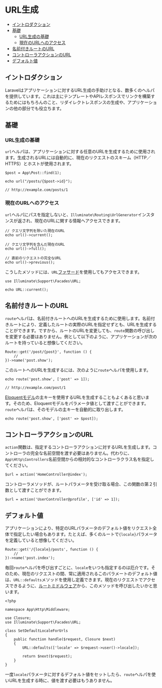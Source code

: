 # URL生成

- [イントロダクション](#introduction)
- [基礎](#the-basics)
    - [URL生成の基礎](#generating-basic-urls)
    - [現在のURLへのアクセス](#accessing-the-current-url)
- [名前付きルートのURL](#urls-for-named-routes)
- [コントローラアクションのURL](#urls-for-controller-actions)
- [デフォルト値](#default-values)

<a name="introduction"></a>
## イントロダクション

Laravelはアプリケーションに対するURL生成の手助けとなる、数多くのヘルパを提供しています。これは主にテンプレートやAPIレスポンスでリンクを構築するためにはもちろんのこと、リダイレクトレスポンスの生成や、アプリケーションの他の部分でも役立ちます。

<a name="the-basics"></a>
## 基礎

<a name="generating-basic-urls"></a>
### URL生成の基礎

`url`ヘルパは、アプリケーションに対する任意のURLを生成するために使用されます。生成されるURLには自動的に、現在のリクエストのスキーム（HTTP／HTTPS）とホストが使用されます。

    $post = App\Post::find(1);

    echo url("/posts/{$post->id}");

    // http://example.com/posts/1

<a name="accessing-the-current-url"></a>
### 現在のURLへのアクセス

`url`ヘルパにパスを指定しないと、`Illuminate\Routing\UrlGenerator`インスタンスが返され、現在のURLに関する情報へアクセスできます。

    // クエリ文字列を除いた現在のURL
    echo url()->current();

    // クエリ文字列を含んだ現在のURL
    echo url()->full();

    // 直前のリクエストの完全なURL
    echo url()->previous();

こうしたメソッドには、`URL`[ファサード](/docs/{{version}}/facades)を使用してもアクセスできます。

    use Illuminate\Support\Facades\URL;

    echo URL::current();

<a name="urls-for-named-routes"></a>
## 名前付きルートのURL

`route`ヘルパは、名前付きルートへのURLを生成するために使用します。名前付きルートにより、定義したルートの実際のURLを指定せずとも、URLを生成することができます。ですから、ルートのURLを変更しても、`route`関数の呼び出しを変更する必要はありません。例として以下のように、アプリケーションが次のルートを持っていると想像してください。

    Route::get('/post/{post}', function () {
        //
    })->name('post.show');

このルートへのURLを生成するには、次のように`route`ヘルパを使用します。

    echo route('post.show', ['post' => 1]);

    // http://example.com/post/1

[Eloquentモデル](/docs/{{version}}/eloquent)の主キーを使用するURLを生成することもよくあると思います。そのため、Eloquentモデルをパラメータ値として渡すことができます。`route`ヘルパは、そのモデルの主キーを自動的に取り出します。

    echo route('post.show', ['post' => $post]);

<a name="urls-for-controller-actions"></a>
## コントローラアクションのURL

`action`関数は、指定するコントローラアクションに対するURLを生成します。コントローラの完全な名前空間を渡す必要はありません。代わりに、`App\Http\Controllers`名前空間からの相対的なコントローラクラス名を指定してください。

    $url = action('HomeController@index');

コントローラメソッドが、ルートパラメータを受け取る場合、この関数の第２引数として渡すことができます。

    $url = action('UserController@profile', ['id' => 1]);

<a name="default-values"></a>
## デフォルト値

アプリケーションにより、特定のURLパラメータのデフォルト値をリクエスト全体で指定したい場合もあります。たとえば、多くのルートで`{locale}`パラメータを定義していると想像してください。

    Route::get('/{locale}/posts', function () {
        //
    })->name('post.index');

毎回`route`ヘルパを呼び出すごとに、`locale`をいつも指定するのは厄介です。そのため、現在のリクエストの間、常に適用されるこのパラメートのデフォルト値は、`URL::defaults`メソッドを使用し定義できます。現在のリクエストでアクセスできるように、[ルートミドルウェア](/docs/{{version}}/middleware#assigning-middleware-to-routes)から、このメソッドを呼び出したいかと思います。

    <?php

    namespace App\Http\Middleware;

    use Closure;
    use Illuminate\Support\Facades\URL;

    class SetDefaultLocaleForUrls
    {
        public function handle($request, Closure $next)
        {
            URL::defaults(['locale' => $request->user()->locale]);

            return $next($request);
        }
    }

一度`locale`パラメータに対するデフォルト値をセットしたら、`route`ヘルパを使いURLを生成する時に、値を渡す必要はもうありません。
